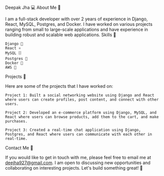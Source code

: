 Deepak Jha 💻
About Me 👋

I am a full-stack developer with over 2 years of experience in Django, React, MySQL, Postgres, and Docker. I have worked on various projects ranging from small to large-scale applications and have experience in building robust and scalable web applications.
Skills 💪

    Django 🐍
    React ⚛️
    MySQL 🗄️
    Postgres 🐘
    Docker 🐳
    AWS 💾

Projects 🚀

Here are some of the projects that I have worked on:

    Project 1: Built a social networking website using Django and React where users can create profiles, post content, and connect with other users.

    Project 2: Developed an e-commerce platform using Django, MySQL, and React where users can browse products, add them to the cart, and make purchases.

    Project 3: Created a real-time chat application using Django, Postgres, and React where users can communicate with each other in real-time.

Contact Me 📧

If you would like to get in touch with me, please feel free to email me at deejha927@gmail.com. I am open to discussing new opportunities and collaborating on interesting projects. Let's build something great! 🚀
